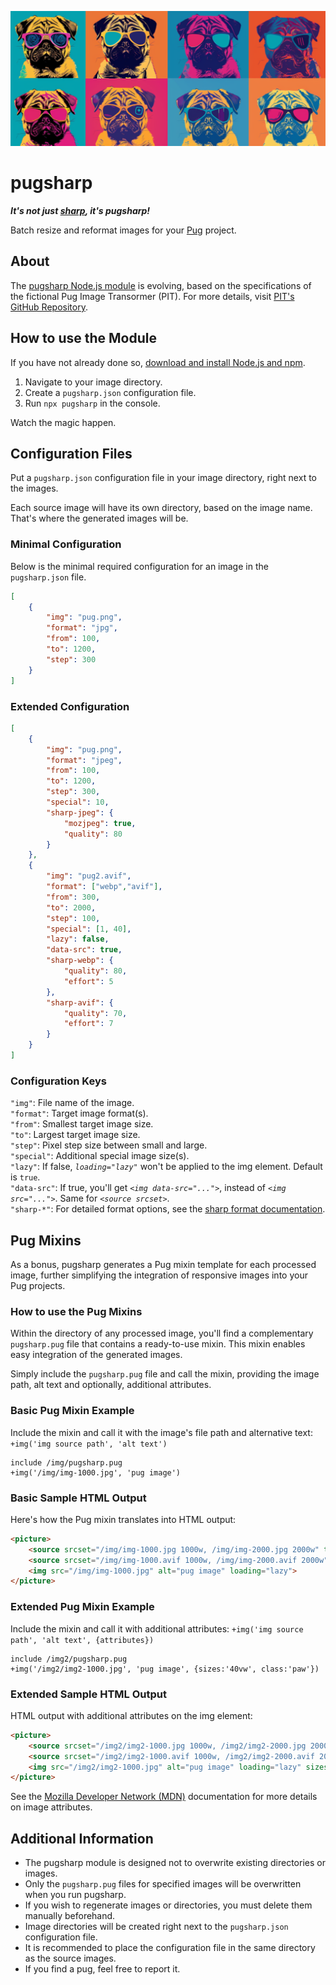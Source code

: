 ![Pugs](pugs.webp)

# pugsharp

***It's not just [sharp](https://www.npmjs.com/package/sharp), it's pugsharp!***

Batch resize and reformat images for your [Pug](https://www.npmjs.com/package/pug) project.

## About
The [pugsharp Node.js module](https://www.npmjs.com/package/pugsharp) is evolving, based on the specifications of the fictional Pug Image Transormer (PIT). For more details, visit [PIT's GitHub Repository](https://github.com/sebfried/pit).

## How to use the Module
If you have not already done so, [download and install Node.js and npm](https://docs.npmjs.com/downloading-and-installing-node-js-and-npm).

1. Navigate to your image directory.
2. Create a `pugsharp.json` configuration file.
3. Run `npx pugsharp` in the console.

Watch the magic happen.

## Configuration Files
Put a `pugsharp.json` configuration file in your image directory, right next to the images.

Each source image will have its own directory, based on the image name. That's where the generated images will be. 

### Minimal Configuration
Below is the minimal required configuration for an image in the `pugsharp.json` file.

```json
[
    {
        "img": "pug.png",
        "format": "jpg",
        "from": 100,
        "to": 1200,
        "step": 300
    }
]
```

### Extended Configuration
```json
[
    {
        "img": "pug.png",
        "format": "jpeg",
        "from": 100,
        "to": 1200,
        "step": 300,
        "special": 10,
        "sharp-jpeg": {
            "mozjpeg": true,
            "quality": 80
        }
    },
    {
        "img": "pug2.avif",
        "format": ["webp","avif"],
        "from": 300,
        "to": 2000,
        "step": 100,
        "special": [1, 40],
        "lazy": false,
        "data-src": true,
        "sharp-webp": {
            "quality": 80,
            "effort": 5
        },
        "sharp-avif": {
            "quality": 70,
            "effort": 7
        }
    }
]
```
### Configuration Keys
`"img"`: File name of the image.  
`"format"`: Target image format(s).  
`"from"`: Smallest target image size.  
`"to"`: Largest target image size.  
`"step"`: Pixel step size between small and large.  
`"special"`: Additional special image size(s).  
`"lazy"`: If false, *`loading="lazy"`* won't be applied to the img element. Default is `true`.  
`"data-src"`: If true, you'll get *`<img data-src="...">`*, instead of *`<img src="...">`*. Same for *`<source srcset>`*.   
`"sharp-*"`: For detailed format options, see the [sharp format documentation](https://sharp.pixelplumbing.com/api-output#toformat).

## Pug Mixins
As a bonus, pugsharp generates a Pug mixin template for each processed image, further simplifying the integration of responsive images into your Pug projects.

### How to use the Pug Mixins
Within the directory of any processed image, you'll find a complementary `pugsharp.pug` file that contains a ready-to-use mixin. This mixin enables easy integration of the generated images. 

Simply include the `pugsharp.pug` file and call the mixin, providing the image path, alt text and optionally, additional attributes. 

### Basic Pug Mixin Example
Include the mixin and call it with the image's file path and alternative text: `+img('img source path', 'alt text')`
```
include /img/pugsharp.pug
+img('/img/img-1000.jpg', 'pug image')
```

### Basic Sample HTML Output
Here's how the Pug mixin translates into HTML output:
```html
<picture>
    <source srcset="/img/img-1000.jpg 1000w, /img/img-2000.jpg 2000w" type="image/jpg">
    <source srcset="/img/img-1000.avif 1000w, /img/img-2000.avif 2000w" type="image/avif">
    <img src="/img/img-1000.jpg" alt="pug image" loading="lazy">
</picture>
```

### Extended Pug Mixin Example
Include the mixin and call it with additional attributes: `+img('img source path', 'alt text', {attributes})`
```
include /img2/pugsharp.pug
+img('/img2/img2-1000.jpg', 'pug image', {sizes:'40vw', class:'paw'})
```

### Extended Sample HTML Output
HTML output with additional attributes on the img element:
```html
<picture>
    <source srcset="/img2/img2-1000.jpg 1000w, /img2/img2-2000.jpg 2000w" type="image/jpg">
    <source srcset="/img2/img2-1000.avif 1000w, /img2/img2-2000.avif 2000w" type="image/avif">
    <img src="/img2/img2-1000.jpg" alt="pug image" loading="lazy" sizes="40vw" class="paw">
</picture>
```
See the [Mozilla Developer Network (MDN)](https://developer.mozilla.org/en-US/docs/Web/HTML/Element/img) documentation for more details on image attributes.

## Additional Information
* The pugsharp module is designed not to overwrite existing directories or images.
* Only the `pugsharp.pug` files for specified images will be overwritten when you run pugsharp.
* If you wish to regenerate images or directories, you must delete them manually beforehand.
* Image directories will be created right next to the `pugsharp.json` configuration file.
* It is recommended to place the configuration file in the same directory as the source images. 
* If you find a pug, feel free to report it.  